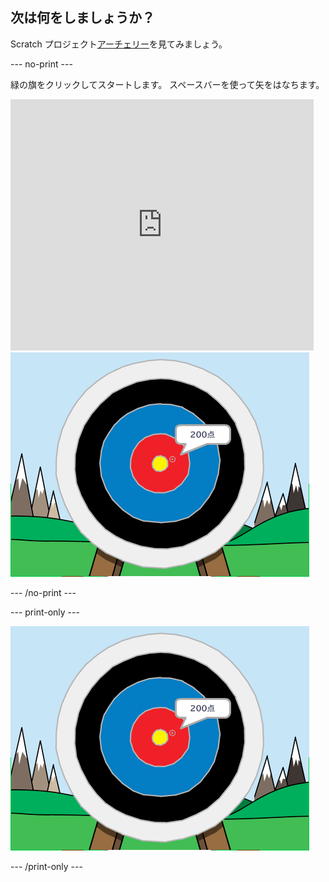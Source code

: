 ## 次は何をしましょうか？

Scratch プロジェクト[アーチェリー](https://projects.raspberrypi.org/en/projects/archery)を見てみましょう。

--- no-print ---

緑の旗をクリックしてスタートします。 スペースバーを使って矢をはなちます。

<div class="scratch-preview">
  <iframe allowtransparency="true" width="485" height="402" src="https://scratch.mit.edu/projects/embed/114760038/?autostart=false" frameborder="0" scrolling="no"></iframe>
  <img src="images/archery-final.png">
</div>

--- /no-print ---

--- print-only ---

![完成したプロジェクト](images/archery-final.png)

--- /print-only ---
